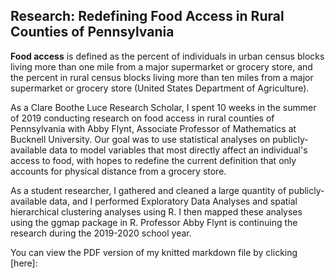 ## Research: Redefining Food Access in Rural Counties of Pennsylvania

**Food access** is defined as the percent of individuals in urban census blocks living more than one mile from a major supermarket or grocery store, and the percent in rural census blocks living more than ten miles from a major supermarket or grocery store (United States Department of Agriculture).

As a Clare Boothe Luce Research Scholar, I spent 10 weeks in the summer of 2019 conducting research on food access in rural counties of Pennsylvania with Abby Flynt, Associate Professor of Mathematics at Bucknell University. Our goal was to use statistical analyses on publicly-available data to model variables that most directly affect an individual's access to food, with hopes to redefine the current definition that only accounts for physical distance from a grocery store.

As a student researcher, I gathered and cleaned a large quantity of publicly-available data, and I performed Exploratory Data Analyses and spatial hierarchical clustering analyses using R. I then mapped these analyses using the ggmap package in R. Professor Abby Flynt is continuing the research during the 2019-2020 school year.

You can view the PDF version of my knitted markdown file by clicking [here]:

[link text itself]: http://github.com/claudiashrefler/Portfolio/blob/master/FullData.pdf
